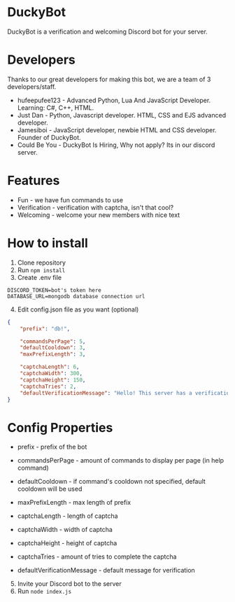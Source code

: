 # DuckyBot
DuckyBot is a verification and welcoming Discord bot for your server.

# Developers
Thanks to our great developers for making this bot, we are a team of 3 developers/staff.

- hufeepufee123 - Advanced Python, Lua And JavaScript Developer. Learning: C#, C++, HTML.
- Just Dan - Python, Javascript developer. HTML, CSS and EJS advanced developer.
- Jamesiboi - JavaScript developer, newbie HTML and CSS developer. Founder of DuckyBot.
- Could Be You - DuckyBot Is Hiring, Why not apply? Its in our discord server. 

# Features
- Fun - we have fun commands to use
- Verification - verification with captcha, isn't that cool?
- Welcoming - welcome your new members with nice text

# How to install
1) Clone repository
2) Run `npm install`
3) Create .env file
```
DISCORD_TOKEN=bot's token here
DATABASE_URL=mongodb database connection url
```
4) Edit config.json file as you want (optional)
```json
{
    "prefix": "db!",

    "commandsPerPage": 5,
    "defaultCooldown": 3,
    "maxPrefixLength": 3,

    "captchaLength": 6,
    "captchaWidth": 300,
    "captchaHeight": 150,
    "captchaTries": 2,
    "defaultVerificationMessage": "Hello! This server has a verification system, In order to verify, you need to complete the captcha sent down below. Please enter the Text on the image, remember this is case sensitive."
}
```
# Config Properties 
- prefix - prefix of the bot

- commandsPerPage - amount of commands to display per page (in help command)
- defaultCooldown - if command's cooldown not specified, default cooldown will be used
- maxPrefixLength - max length of prefix

- captchaLength - length of captcha
- captchaWidth - width of captcha
- captchaHeight - height of captcha
- captchaTries - amount of tries to complete the captcha
- defaultVerificationMessage - default message for verification

5) Invite your Discord bot to the server
6) Run `node index.js`
